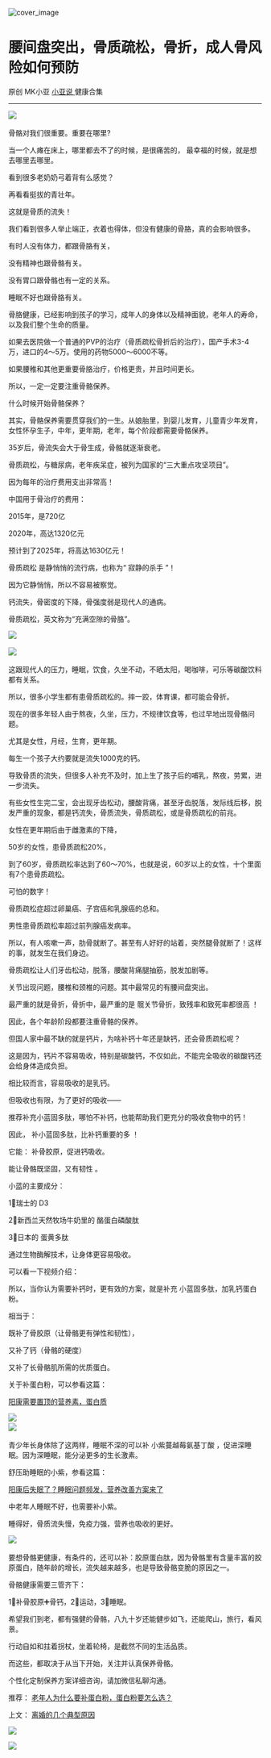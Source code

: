 ![cover_image](http://mmbiz.qpic.cn/mmbiz_jpg/A8SKDch4cJFdLibhDwSzFXKIDljsXaibZeL9j3KxXEqmCAZzh1iaDR3lRpI6dESTINHzyF8Y5PuYWJv17jdLCEPRA/0?wx_fmt=jpeg)

#  腰间盘突出，骨质疏松，骨折，成人骨风险如何预防

原创  MK小亚  [ 小亚说 ](https://mp.weixin.qq.com/mp/appmsgalbum?__biz=MzUxNDAwNTk0MQ==&action=getalbum&album_id=1708249854717526017#wechat_redirect) 健康合集

__ _ _ _ _

  

![](https://mmbiz.qpic.cn/mmbiz_jpg/A8SKDch4cJFdLibhDwSzFXKIDljsXaibZeHLXTBD0Y6PJnQABI5tcK2XuLqZhY3bXN9q86feeaFAlia60jUZ2gKVA/640?wx_fmt=jpeg)
​

  
骨骼对我们很重要。重要在哪里?

  

当一个人瘫在床上，哪里都去不了的时候，是很痛苦的，  最幸福的时候，就是想去哪里去哪里。

  

看到很多老奶奶弓着背有么感觉？

  

再看看挺拔的青壮年。

这就是骨质的流失！

  

我们看到很多人举止端正，衣着也得体，但没有健康的骨胳，真的会影响很多。

  

有时人没有体力，都跟骨胳有关，

没有精神也跟骨骼有关。

没有胃口跟骨骼也有一定的关系。  

睡眠不好也跟骨胳有关。

  

骨胳健康，已经影响到孩子的学习，成年人的身体以及精神面貌，老年人的寿命，以及我们整个生命的质量。

  

如果去医院做一个普通的PVP的治疗（骨质疏松骨折后的治疗），国产手术3-4万，进口的4～5万。使用的药物5000～6000不等。

  

如果腰稚和其他更重要骨胳治疗，价格更贵，并且时间更长。

  

所以，一定一定要注重骨骼保养。

  

什么时候开始骨骼保养？

  

其实，骨骼保养需要贯穿我们的一生。从娘胎里，到婴儿发育，儿童青少年发育，女性怀孕生子，中年，更年期，老年，每个阶段都需要骨骼保养。

  

35岁后，骨流失会大于骨生成，骨骼就逐渐衰老。

  
骨质疏松，与糖尿病，老年疾呆症，被列为国家的“三大重点攻坚项目”。

  

因为每年的治疗费用支出非常高！

  

中国用于骨治疗的费用：

2015年，是720亿

2020年，高达1320亿元

预计到了2025年，将高达1630亿元！

  

骨质疏松  是静悄悄的流行病，也称为“  寂静的杀手  ”！

  

因为它静悄悄，所以不容易被察觉。

  

钙流失，骨密度的下降，骨强度弱是现代人的通病。

  

骨质疏松，英文称为“充满空隙的骨胳”。

  

![](https://mmbiz.qpic.cn/mmbiz_jpg/A8SKDch4cJFdLibhDwSzFXKIDljsXaibZezpQ9Mz2jiauKakBw2dwrWTQkLCb18fHMQRGhhiblbHtesRghVUgcAHFw/640?wx_fmt=jpeg)
​  
  
![](https://mmbiz.qpic.cn/mmbiz_jpg/A8SKDch4cJFdLibhDwSzFXKIDljsXaibZeNicJib6icyicMz58XsMgnjDCrSMqSOIB08Ozo58f5t7OwPps3SkI6phQKw/640?wx_fmt=jpeg)
​

  

这跟现代人的压力，睡眠，饮食，久坐不动，不晒太阳，喝咖啡，可乐等碳酸饮料都有关系。

  

所以，很多小学生都有患骨质疏松的。摔一跤，体育课，都可能会骨折。

  

现在的很多年轻人由于熬夜，久坐，压力，不规律饮食等，也过早地出现骨骼问题。

  

尤其是女性，月经，生育，更年期。

  

每生一个孩子大约要就是流失1000克的钙。

导致骨质的流失，但很多人补充不及时，加上生了孩子后的哺乳，熬夜，劳累，进一步流失。

  

有些女性生完二宝，会出现牙齿松动，腰酸背痛，甚至牙齿脱落，发际线后移，脱发严重的现象，都是钙流失，骨质流失，骨质疏松，或是骨质疏松的前兆。

  

女性在更年期后由于雌激素的下降，

50岁的女性，患骨质疏松20%，

到了60岁，骨质疏松率达到了60～70%，也就是说，60岁以上的女性，十个里面有7个患骨质疏松。

  

可怕的数字！

  

骨质疏松症超过卵巢癌、子宫癌和乳腺癌的总和。

  

男性患骨质疏松率超过前列腺癌发病率。  

  

所以，有人咳嗽一声，肋骨就断了。甚至有人好好的站着，突然腿骨就断了！这样的事，就发生在我们身边。

  

骨质疏松让人们牙齿松动，脱落，腰酸背痛腿抽筋，脱发加剧等。

  

关节出现问题，腰椎和颈椎的问题。其中最常见的有腰间盘突出。

  

最严重的就是骨折，骨折中，最严重的是  髋关节骨折，致残率和致死率都很高  ！

  

因此，各个年龄阶段都要注重骨骼的保养。

  

但国人家中最不缺的就是钙片，为啥补钙十年还是缺钙，还会骨质疏松呢？

  

这是因为，钙片不容易吸收，特别是碳酸钙，不仅如此，不能完全吸收的碳酸钙还会给身体造成负担。

  

相比较而言，容易吸收的是乳钙。

  

但吸收也有限，为了更好的吸收——

  

推荐补充小蓝固多肽，哪怕不补钙，也能帮助我们更充分的吸收食物中的钙！

  

因此，  补小蓝固多肽，比补钙重要的多  ！

  

它能：  补骨胶原，促进钙吸收。

能让骨骼既坚固，又有韧性  。

  

小蓝的主要成分：

  

1⃣️瑞士的  D3

2⃣️新西兰天然牧场牛奶里的  酪蛋白磷酸肽

3⃣️日本的  蛋黄多肽

通过生物酶解技术，让身体更容易吸收。

  

可以看一下视频介绍：

  

  

  

所以，当你认为需要补钙时，更有效的方案，就是补充  小蓝固多肽，加乳钙蛋白粉。

  

相当于：

既补了骨胶原（让骨骼更有弹性和韧性），

又补了钙（骨骼的硬度）

又补了长骨骼肌所需的优质蛋白。

  

关于补蛋白粉，可以参看这篇：

[ 阳康需要置顶的营养素，蛋白质
](https://mp.weixin.qq.com/s?__biz=MzUxNDAwNTk0MQ==&mid=2247484806&idx=1&sn=1d631b597e113dfd6d9b1cf34201e69a&scene=21#wechat_redirect)  

  

![](https://mmbiz.qpic.cn/mmbiz_jpg/A8SKDch4cJFdLibhDwSzFXKIDljsXaibZevVr9fOOV9swwP9TyFFicJUW5G32ibxK77icxhM45aRic9VxFEibcD96anTg/640?wx_fmt=jpeg)
​  
![](https://mmbiz.qpic.cn/mmbiz_jpg/A8SKDch4cJFdLibhDwSzFXKIDljsXaibZeHn3NOe0hzIW6Zgvy0sOdnnicCyJibwrMfkWOGoT0aHolLFkDm90qHiaPg/640?wx_fmt=jpeg)
​  
  

青少年长身体除了这两样，睡眠不深的可以补  小紫蔓越莓氨基丁酸  ，促进深睡眠。因为深睡眠，能分泌更多的生长激素。

  

舒压助睡眠的小紫，参看这篇：

[ 阳康后失眠了？睡眠问题频发，营养改善方案来了
](https://mp.weixin.qq.com/s?__biz=MzUxNDAwNTk0MQ==&mid=2247484798&idx=1&sn=3da29f03914e9e25f8d1ddf10260219c&scene=21#wechat_redirect)  

  

中老年人睡眠不好，也需要补小紫。

睡得好，骨质流失慢，免疫力强，营养也吸收的更好。

  

![](https://mmbiz.qpic.cn/mmbiz_jpg/A8SKDch4cJFdLibhDwSzFXKIDljsXaibZez2X7gx7uVmMCvAiaibOqiayOItcN0xAic6pd2Jzo6gHruVyXvEbicBaaiboQ/640?wx_fmt=jpeg)
​  

  

要想骨骼更健康，有条件的，还可以补：胶原蛋白肽，因为骨骼里有含量丰富的胶原蛋白，随年龄的增长，流失越来越多，也是导致骨骼变脆的原因之一。

  

骨骼健康需要三管齐下：

  

1⃣️补骨胶原➕骨钙，2⃣️运动，3⃣️睡眠。

  

希望我们到老，都有强健的骨骼，八九十岁还能健步如飞，还能爬山，旅行，看风景。

  

行动自如和拄着拐杖，坐着轮椅，是截然不同的生活品质。

  

而这些，都取决于从当下开始，关注并认真保养骨骼。

  

个性化定制保养方案详细咨询，请加微信私聊沟通。

  
  

推荐： [ 老年人为什么要补蛋白粉，蛋白粉要怎么选？
](https://mp.weixin.qq.com/s?__biz=MzUxNDAwNTk0MQ==&mid=2247484820&idx=1&sn=b8f4a58f9ea612039d0fc2952ea9fb3e&scene=21#wechat_redirect)  

上文： [ 离婚的几个典型原因
](https://mp.weixin.qq.com/s?__biz=MzUxNDAwNTk0MQ==&mid=2247484919&idx=1&sn=c4bd00021af3e47c149222d590d19e8a&scene=21#wechat_redirect)

![](https://mmbiz.qpic.cn/mmbiz_gif/b96CibCt70iaZ7Bia3Wm91cEuWhERXfCYjTia9tf7aMjVBNRETSa2NpGjCV6tyNvgCLos8LBgwEgxcwaIw8zdOsG7A/640?wx_fmt=gif)

![](https://mmbiz.qpic.cn/mmbiz_jpg/A8SKDch4cJEicCnqTxiatgGquhIicZ1wJ1Dth5YOOzoYV7U4N3HmiaO0vVAzjOpBVdtF0gnL632Fc7HqiaDmgveQDEw/640?wx_fmt=jpeg)
